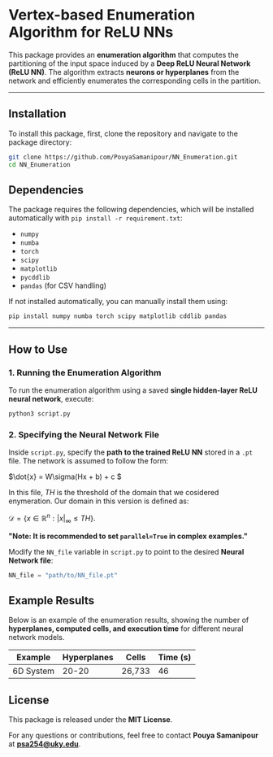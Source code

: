 # **Vertex-based Enumeration Algorithm for ReLU NNs**

This package provides an **enumeration algorithm** that computes the partitioning of the input space induced by a **Deep ReLU Neural Network (ReLU NN)**. The algorithm extracts **neurons or hyperplanes** from the network and efficiently enumerates the corresponding cells in the partition.

---

## **Installation**
To install this package, first, clone the repository and navigate to the package directory:

```sh
git clone https://github.com/PouyaSamanipour/NN_Enumeration.git
cd NN_Enumeration
```
<!-- This will install the package in **editable mode**, allowing you to modify the code without reinstalling. -->

<!-- Alternatively, if the package is published on PyPI, install it directly with:

```sh
pip install Enumeration_module
```

--- -->

## **Dependencies**
The package requires the following dependencies, which will be installed automatically with `pip install -r requirement.txt`:

- `numpy`
- `numba`
- `torch`
- `scipy`
- `matplotlib`
- `pycddlib`
- `pandas` (for CSV handling)

If not installed automatically, you can manually install them using:

```sh
pip install numpy numba torch scipy matplotlib cddlib pandas
```

---

## **How to Use**
### **1. Running the Enumeration Algorithm**
To run the enumeration algorithm using a saved **single hidden-layer ReLU neural network**, execute:

```sh
python3 script.py
```

### **2. Specifying the Neural Network File**
Inside `script.py`, specify the **path to the trained ReLU NN** stored in a `.pt` file. The network is assumed to follow the form:

$\dot{x} = W\sigma(Hx + b) + c $

In this file, $TH$ is the threshold of the domain that we cosidered enymeration. Our domain in this version is defined as:

$\mathcal D=\{x\in \mathbb R^n:|x|_\infty\leq TH\}$. 

**"Note: It is recommended to set `parallel=True` in complex examples."**  

Modify the `NN_file` variable in `script.py` to point to the desired **Neural Network file**:

```python
NN_file = "path/to/NN_file.pt"
```

<!-- ### **3. Setting the Output File Name**
Define the name of the **output file** where results will be stored:

```python
name = "output_file"
```

All results, including the **enumerated vertices**, will be stored in:

```
cwd:/Results/output_file.m
```

--- -->

<!-- ## **Using Neural Network Identification**
The package includes a **Neural Network Identification** script in the `Neural/` folder:

- **`nn_simple.py`**: This script helps in **training and saving a single-hidden-layer ReLU network** for a given dynamical system.
- The trained network is stored in a **`.pt`** file, which can be used as input for the enumeration algorithm.

--- -->

## **Example Results**
Below is an example of the enumeration results, showing the number of **hyperplanes, computed cells, and execution time** for different neural network models.

| Example       | Hyperplanes   | Cells      | Time (s)     |
|--------------|--------------|------------|-------------|
| 6D System    | 20-20        | 26,733     | 46          |

<!-- ---

## **Future Work**
- Extending the enumeration algorithm to **deep ReLU networks**.
- Improving efficiency using **parallel computation**.
- Adding support for **more complex dynamical systems**.

--- -->

## **License**
This package is released under the **MIT License**.

For any questions or contributions, feel free to contact **Pouya Samanipour** at **psa254@uky.edu**.

